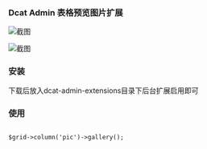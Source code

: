 ### Dcat Admin 表格预览图片扩展


![截图](https://z3.ax1x.com/2021/08/31/ha05tg.png)


![截图](https://z3.ax1x.com/2021/08/31/ha0Tpj.png)


### 安装

下载后放入dcat-admin-extensions目录下后台扩展启用即可


### 使用

```

$grid->column('pic')->gallery();

```



